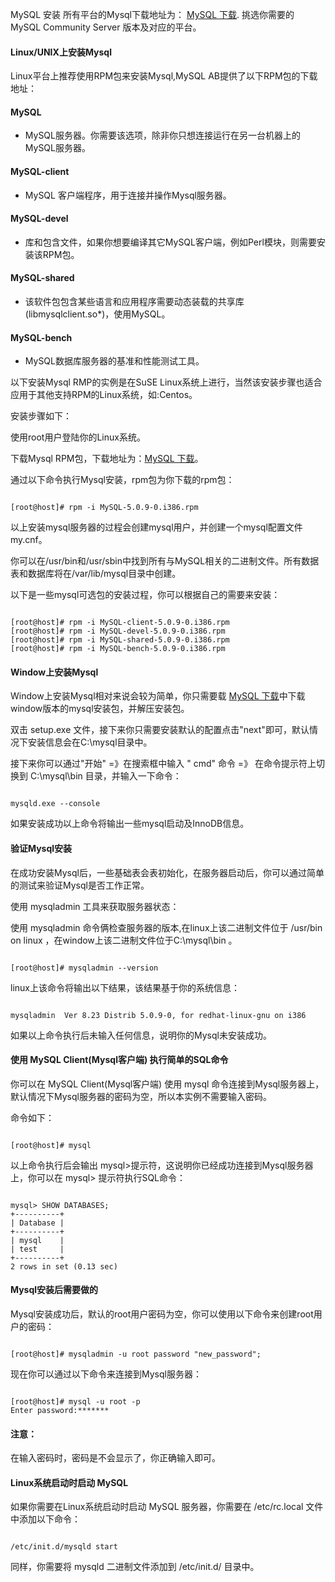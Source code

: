  MySQL 安装
 所有平台的Mysql下载地址为： [MySQL 下载](http://www.w3cschool.cc//www.mysql.com/downloads). 挑选你需要的 MySQL Community Server 版本及对应的平台。

 

#### Linux/UNIX上安装Mysql


 Linux平台上推荐使用RPM包来安装Mysql,MySQL AB提供了以下RPM包的下载地址：

 
 

#### MySQL

 - MySQL服务器。你需要该选项，除非你只想连接运行在另一台机器上的MySQL服务器。

 

#### MySQL-client

 - MySQL 客户端程序，用于连接并操作Mysql服务器。

 

#### MySQL-devel

 - 库和包含文件，如果你想要编译其它MySQL客户端，例如Perl模块，则需要安装该RPM包。

 

#### MySQL-shared

 - 该软件包包含某些语言和应用程序需要动态装载的共享库(libmysqlclient.so*)，使用MySQL。

 

#### MySQL-bench

 - MySQL数据库服务器的基准和性能测试工具。
 
 以下安装Mysql RMP的实例是在SuSE Linux系统上进行，当然该安装步骤也适合应用于其他支持RPM的Linux系统，如:Centos。


 安装步骤如下：


 使用root用户登陆你的Linux系统。


 下载Mysql RPM包，下载地址为：[MySQL 下载](http://www.w3cschool.cc//www.mysql.com/downloads)。


 通过以下命令执行Mysql安装，rpm包为你下载的rpm包：

 
```

[root@host]# rpm -i MySQL-5.0.9-0.i386.rpm

```

 以上安装mysql服务器的过程会创建mysql用户，并创建一个mysql配置文件my.cnf。


 你可以在/usr/bin和/usr/sbin中找到所有与MySQL相关的二进制文件。所有数据表和数据库将在/var/lib/mysql目录中创建。

 以下是一些mysql可选包的安装过程，你可以根据自己的需要来安装：

 
```

[root@host]# rpm -i MySQL-client-5.0.9-0.i386.rpm
[root@host]# rpm -i MySQL-devel-5.0.9-0.i386.rpm
[root@host]# rpm -i MySQL-shared-5.0.9-0.i386.rpm
[root@host]# rpm -i MySQL-bench-5.0.9-0.i386.rpm

```
 

#### Window上安装Mysql


 Window上安装Mysql相对来说会较为简单，你只需要载 [MySQL 下载](http://www.w3cschool.cc//www.mysql.com/downloads)中下载window版本的mysql安装包，并解压安装包。

 双击 setup.exe 文件，接下来你只需要安装默认的配置点击"next"即可，默认情况下安装信息会在C:\mysql目录中。

  接下来你可以通过"开始" =》在搜索框中输入 " cmd" 命令 =》 在命令提示符上切换到 C:\mysql\bin 目录，并输入一下命令：

 
```

mysqld.exe --console

```

 如果安装成功以上命令将输出一些mysql启动及InnoDB信息。

 

#### 验证Mysql安装


 在成功安装Mysql后，一些基础表会表初始化，在服务器启动后，你可以通过简单的测试来验证Mysql是否工作正常。


 使用 mysqladmin 工具来获取服务器状态：

  使用 mysqladmin 命令俩检查服务器的版本,在linux上该二进制文件位于 /usr/bin on linux ，在window上该二进制文件位于C:\mysql\bin 。

 
```

[root@host]# mysqladmin --version

```

 linux上该命令将输出以下结果，该结果基于你的系统信息：

 
```

mysqladmin  Ver 8.23 Distrib 5.0.9-0, for redhat-linux-gnu on i386

```

 如果以上命令执行后未输入任何信息，说明你的Mysql未安装成功。 

 

#### 使用 MySQL Client(Mysql客户端) 执行简单的SQL命令


 你可以在 MySQL Client(Mysql客户端) 使用 mysql 命令连接到Mysql服务器上，默认情况下Mysql服务器的密码为空，所以本实例不需要输入密码。

 命令如下：

 
```

[root@host]# mysql

```

 以上命令执行后会输出 mysql>提示符，这说明你已经成功连接到Mysql服务器上，你可以在 mysql> 提示符执行SQL命令：

 
```

mysql> SHOW DATABASES;
+----------+
| Database |
+----------+
| mysql    |
| test     |
+----------+
2 rows in set (0.13 sec)

```
 

#### Mysql安装后需要做的


 Mysql安装成功后，默认的root用户密码为空，你可以使用以下命令来创建root用户的密码：

 
```

[root@host]# mysqladmin -u root password "new_password";

```
  现在你可以通过以下命令来连接到Mysql服务器：

 
```

[root@host]# mysql -u root -p
Enter password:*******

```



####  注意：

在输入密码时，密码是不会显示了，你正确输入即可。

 

#### Linux系统启动时启动 MySQL

  如果你需要在Linux系统启动时启动 MySQL 服务器，你需要在 /etc/rc.local 文件中添加以下命令：

 
```

/etc/init.d/mysqld start

```

 同样，你需要将 mysqld 二进制文件添加到 /etc/init.d/ 目录中。

 

